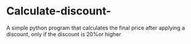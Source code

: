 # Calculate-discount-
A simple python program that calculates the final price after applying a discount, only if the discount is 20%or higher 
